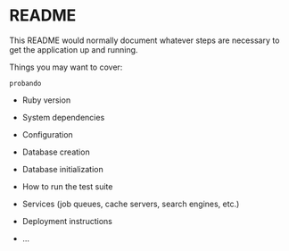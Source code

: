 # README

This README would normally document whatever steps are necessary to get the
application up and running.

Things you may want to cover:

```
probando
```

* Ruby version

* System dependencies

* Configuration

* Database creation

* Database initialization

* How to run the test suite

* Services (job queues, cache servers, search engines, etc.)

* Deployment instructions

* ...
